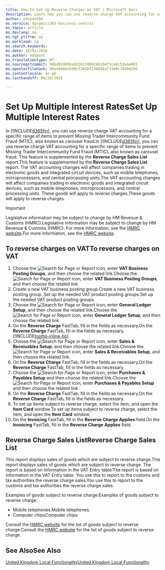 ```yaml
---
title: How to Set Up Reverse Charges on VAT | Microsoft Docs
description: Learn how you can use reverse charge VAT accounting for a specific range of items to prevent Missing Trader Intercommunity Fund Fraud (MTIC).
author: edupont04
ms.service: dynamics365-business-central
ms.topic: article
ms.devlang: na
ms.tgt_pltfrm: na
ms.workload: na
ms.search.keywords: 
ms.date: 10/01/2018
ms.author: edupont
ms.translationtype: HT
ms.sourcegitcommit: 9dbd92409ba02281f008246194f3ce0c53e4e001
ms.openlocfilehash: 96e49d8dcb90cf264bf238848af3340c76d9d20d
ms.contentlocale: en-gb
ms.lasthandoff: 09/28/2018

---
```

# <a name="set-up-multiple-interest-rates"></a><span data-ttu-id="63eaa-103">Set Up Multiple Interest Rates</span><span class="sxs-lookup"><span data-stu-id="63eaa-103">Set Up Multiple Interest Rates</span></span>
<span data-ttu-id="63eaa-104">In [!INCLUDE[d365fin](../../includes/d365fin_md.md)], you can use reverse charge VAT accounting for a specific range of items to prevent Missing Trader Intercommunity Fund Fraud (MTIC), also known as carousel fraud.</span><span class="sxs-lookup"><span data-stu-id="63eaa-104">In [!INCLUDE[d365fin](../../includes/d365fin_md.md)], you can use reverse charge VAT accounting for a specific range of items to prevent Missing Trader Intercommunity Fund Fraud (MTIC), also known as carousel fraud.</span></span> <span data-ttu-id="63eaa-105">This feature is supplemented by the **Reverse Charge Sales List** report.</span><span class="sxs-lookup"><span data-stu-id="63eaa-105">This feature is supplemented by the **Reverse Charge Sales List** report.</span></span> <span data-ttu-id="63eaa-106">The VAT accounting changes will affect companies trading in electronic goods and integrated circuit devices, such as mobile telephones, microprocessors, and central processing units.</span><span class="sxs-lookup"><span data-stu-id="63eaa-106">The VAT accounting changes will affect companies trading in electronic goods and integrated circuit devices, such as mobile telephones, microprocessors, and central processing units.</span></span> <span data-ttu-id="63eaa-107">These goods will apply to reverse charges.</span><span class="sxs-lookup"><span data-stu-id="63eaa-107">These goods will apply to reverse charges.</span></span>

> [!IMPORTANT]  
>  <span data-ttu-id="63eaa-108">Legislative information may be subject to change by HM Revenue & Customs (HMRC).</span><span class="sxs-lookup"><span data-stu-id="63eaa-108">Legislative information may be subject to change by HM Revenue & Customs (HMRC).</span></span> <span data-ttu-id="63eaa-109">For more information, see the [HMRC website](https://www.hmrc.gov.uk/index.htm).</span><span class="sxs-lookup"><span data-stu-id="63eaa-109">For more information, see the [HMRC website](https://www.hmrc.gov.uk/index.htm).</span></span>  

## <a name="to-reverse-charges-on-vat"></a><span data-ttu-id="63eaa-110">To reverse charges on VAT</span><span class="sxs-lookup"><span data-stu-id="63eaa-110">To reverse charges on VAT</span></span>  

1.  <span data-ttu-id="63eaa-111">Choose the ![Search for Page or Report](../../media/ui-search/search_small.png "Search for Page or Report icon") icon, enter **VAT Business Posting Groups**, and then choose the related link.</span><span class="sxs-lookup"><span data-stu-id="63eaa-111">Choose the ![Search for Page or Report](../../media/ui-search/search_small.png "Search for Page or Report icon") icon, enter **VAT Business Posting Groups**, and then choose the related link.</span></span>  
2.  <span data-ttu-id="63eaa-112">Create a new VAT business posting group.</span><span class="sxs-lookup"><span data-stu-id="63eaa-112">Create a new VAT business posting group.</span></span> <span data-ttu-id="63eaa-113">Set up the needed VAT product posting groups.</span><span class="sxs-lookup"><span data-stu-id="63eaa-113">Set up the needed VAT product posting groups.</span></span>  
3.  <span data-ttu-id="63eaa-114">Choose the ![Search for Page or Report](../../media/ui-search/search_small.png "Search for Page or Report icon") icon, enter **General Ledger Setup**, and then choose the related link.</span><span class="sxs-lookup"><span data-stu-id="63eaa-114">Choose the ![Search for Page or Report](../../media/ui-search/search_small.png "Search for Page or Report icon") icon, enter **General Ledger Setup**, and then choose the related link.</span></span>  
4.  <span data-ttu-id="63eaa-115">On the **Reverse Charge** FastTab, fill in the fields as necessary.</span><span class="sxs-lookup"><span data-stu-id="63eaa-115">On the **Reverse Charge** FastTab, fill in the fields as necessary.</span></span> [!INCLUDE[tooltip-inline-tip](../../includes/tooltip-inline-tip_md.md)]  
5.  <span data-ttu-id="63eaa-116">Choose the ![Search for Page or Report](../../media/ui-search/search_small.png "Search for Page or Report icon") icon, enter **Sales & Receivables Setup**, and then choose the related link.</span><span class="sxs-lookup"><span data-stu-id="63eaa-116">Choose the ![Search for Page or Report](../../media/ui-search/search_small.png "Search for Page or Report icon") icon, enter **Sales & Receivables Setup**, and then choose the related link.</span></span>  
6.  <span data-ttu-id="63eaa-117">On the **Reverse Charge** FastTab, fill in the fields as necessary.</span><span class="sxs-lookup"><span data-stu-id="63eaa-117">On the **Reverse Charge** FastTab, fill in the fields as necessary.</span></span>
7.  <span data-ttu-id="63eaa-118">Choose the ![Search for Page or Report](../../media/ui-search/search_small.png "Search for Page or Report icon") icon, enter **Purchases & Payables Setup** and then choose the related link.</span><span class="sxs-lookup"><span data-stu-id="63eaa-118">Choose the ![Search for Page or Report](../../media/ui-search/search_small.png "Search for Page or Report icon") icon, enter **Purchases & Payables Setup** and then choose the related link.</span></span>  
6.  <span data-ttu-id="63eaa-119">On the **Reverse Charge** FastTab, fill in the fields as necessary.</span><span class="sxs-lookup"><span data-stu-id="63eaa-119">On the **Reverse Charge** FastTab, fill in the fields as necessary.</span></span>
9. <span data-ttu-id="63eaa-120">To set up items subject to reverse charge, select the item, and open the **Item Card** window.</span><span class="sxs-lookup"><span data-stu-id="63eaa-120">To set up items subject to reverse charge, select the item, and open the **Item Card** window.</span></span>  
10. <span data-ttu-id="63eaa-121">On the **Invoicing** FastTab, fill in the **Reverse Charge Applies** field.</span><span class="sxs-lookup"><span data-stu-id="63eaa-121">On the **Invoicing** FastTab, fill in the **Reverse Charge Applies** field.</span></span>  

## <a name="reverse-charge-sales-list"></a><span data-ttu-id="63eaa-122">Reverse Charge Sales List</span><span class="sxs-lookup"><span data-stu-id="63eaa-122">Reverse Charge Sales List</span></span>
<span data-ttu-id="63eaa-123">This report displays sales of goods which are subject to reverse charge.</span><span class="sxs-lookup"><span data-stu-id="63eaa-123">This report displays sales of goods which are subject to reverse charge.</span></span> <span data-ttu-id="63eaa-124">The report is based on information in the VAT Entry table.</span><span class="sxs-lookup"><span data-stu-id="63eaa-124">The report is based on information in the VAT Entry table.</span></span> <span data-ttu-id="63eaa-125">You use this to report to the customs and tax authorities the reverse charge sales.</span><span class="sxs-lookup"><span data-stu-id="63eaa-125">You use this to report to the customs and tax authorities the reverse charge sales.</span></span>  

<span data-ttu-id="63eaa-126">Examples of goods subject to reverse charge:</span><span class="sxs-lookup"><span data-stu-id="63eaa-126">Examples of goods subject to reverse charge:</span></span>  

-   <span data-ttu-id="63eaa-127">Mobile telephones.</span><span class="sxs-lookup"><span data-stu-id="63eaa-127">Mobile telephones.</span></span>  
-   <span data-ttu-id="63eaa-128">Computer chips</span><span class="sxs-lookup"><span data-stu-id="63eaa-128">Computer chips</span></span>  

<span data-ttu-id="63eaa-129">Consult the [HMRC website](http:\\www.hmrc.gov.uk) for the list of goods subject to reverse charge.</span><span class="sxs-lookup"><span data-stu-id="63eaa-129">Consult the [HMRC website](http:\\www.hmrc.gov.uk) for the list of goods subject to reverse charge.</span></span>  

## <a name="see-also"></a><span data-ttu-id="63eaa-130">See Also</span><span class="sxs-lookup"><span data-stu-id="63eaa-130">See Also</span></span>  
[<span data-ttu-id="63eaa-131">United Kingdom Local Functionality</span><span class="sxs-lookup"><span data-stu-id="63eaa-131">United Kingdom Local Functionality</span></span>](united-kingdom-local-functionality.md)  


